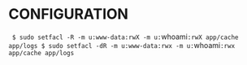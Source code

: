 CONFIGURATION
============

`
$ sudo setfacl -R -m u:www-data:rwX -m u:`whoami`:rwX app/cache app/logs
$ sudo setfacl -dR -m u:www-data:rwx -m u:`whoami`:rwx app/cache app/logs
`